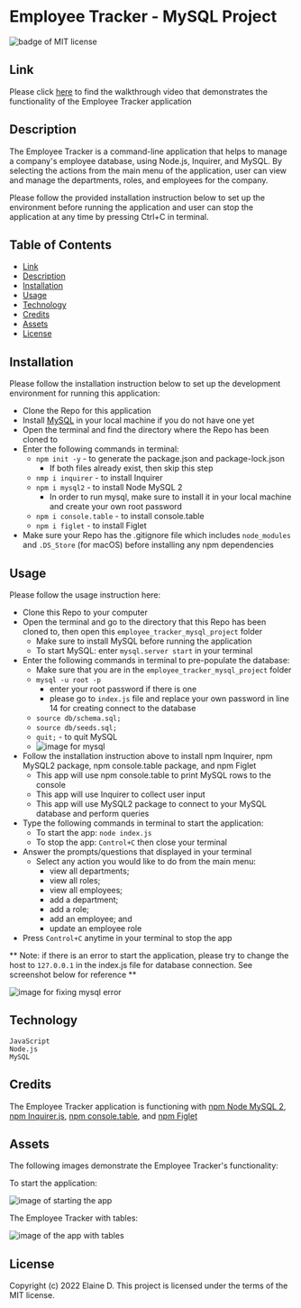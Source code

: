 # Employee Tracker - MySQL Project

![badge of MIT license](https://img.shields.io/badge/license-MIT-9cf)

## Link
Please click [here](https://watch.screencastify.com/v/wvye9ykANRBWkEw1iPz9) to find the walkthrough video that demonstrates the functionality of the Employee Tracker application

## Description

The Employee Tracker is a command-line application that helps to manage a company's employee database, using Node.js, Inquirer, and MySQL. By selecting the actions from the main menu of the application, user can view and manage the departments, roles, and employees for the company. 

Please follow the provided installation instruction below to set up the environment before running the application and user can stop the application at any time by pressing Ctrl+C in terminal.

## Table of Contents 

- [Link](#link)
- [Description](#description)
- [Installation](#installation)
- [Usage](#usage)
- [Technology](#technology)
- [Credits](#credits)
- [Assets](#assets)
- [License](#license)

## Installation

Please follow the installation instruction below to set up the development environment for running this application:
- Clone the Repo for this application
- Install [MySQL](https://dev.mysql.com/doc/mysql-installation-excerpt/5.7/en/) in your local machine if you do not have one yet 
- Open the terminal and find the directory where the Repo has been cloned to
- Enter the following commands in terminal:
    - `npm init -y` - to generate the package.json and package-lock.json
        - If both files already exist, then skip this step
    - `nmp i inquirer` - to install Inquirer 
    - `npm i mysql2` - to install Node MySQL 2
        - In order to run mysql, make sure to install it in your local machine and create your own root password
    - `npm i console.table` - to install console.table
    - `npm i figlet` - to install Figlet
- Make sure your Repo has the .gitignore file which includes `node_modules` and `.DS_Store` (for macOS) before installing any npm dependencies

## Usage

Please follow the usage instruction here:
- Clone this Repo to your computer
- Open the terminal and go to the directory that this Repo has been cloned to, then open this `employee_tracker_mysql_project` folder
    - Make sure to install MySQL before running the application
    - To start MySQL: enter `mysql.server start` in your terminal
- Enter the following commands in terminal to pre-populate the database: 
    - Make sure that you are in the `employee_tracker_mysql_project` folder
    - `mysql -u root -p`
        - enter your root password if there is one
        - please go to `index.js` file and replace your own password in line 14 for creating connect to the database
    - `source db/schema.sql;`
    - `source db/seeds.sql;`
    - `quit;` - to quit MySQL
    - ![image for mysql](assets/images/for-my-sql.png)
- Follow the installation instruction above to install npm Inquirer, npm MySQL2 package, npm console.table package, and npm Figlet
    - This app will use npm console.table to print MySQL rows to the console
    - This app will use Inquirer to collect user input
    - This app will use MySQL2 package to connect to your MySQL database and perform queries
- Type the following commands in terminal to start the application: 
    - To start the app: `node index.js`
    - To stop the app: `Control+C` then close your terminal
- Answer the prompts/questions that displayed in your terminal
    - Select any action you would like to do from the main menu:
        - view all departments; 
        - view all roles; 
        - view all employees; 
        - add a department; 
        - add a role; 
        - add an employee; and 
        - update an employee role
- Press `Control+C` anytime in your terminal to stop the app

** Note: if there is an error to start the application, please try to change the host to `127.0.0.1` in the index.js file for database connection. See screenshot below for reference **

![image for fixing mysql error](assets/images/if-error-fix-local-host.png)


## Technology
```
JavaScript
Node.js
MySQL
```

## Credits

The Employee Tracker application is functioning with [npm Node MySQL 2](https://www.npmjs.com/package/mysql2), [npm Inquirer.js](https://www.npmjs.com/package/inquirer), [npm console.table](https://www.npmjs.com/package/console.table), and [npm Figlet](https://www.npmjs.com/package/figlet)

## Assets

The following images demonstrate the Employee Tracker's functionality:

To start the application:

 ![image of starting the app](assets/images/employee_tracker.png)

 The Employee Tracker with tables:

 ![image of the app with tables](assets/images/employee_tracker_with_tables.png)

## License

Copyright (c) 2022 Elaine D. This project is licensed under the terms of the MIT license.
